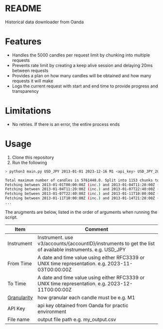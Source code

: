 # README

Historical data downloader from Oanda

# Features

- Handles the 5000 candles per request limit by chunking into multiple requests
- Prevents rate limit by creating a keep alive session and delaying 20ms between requests
- Provides a plan on how many candles will be obtained and how many requests it will make
- Logs the current request with start and end time to provide progress and transparency

# Limitations

- No retries. If there is an error, the entire process ends

# Usage

1. Clone this repository
2. Run the following

```sh
> python3 main.py USD_JPY 2013-01-01 2023-12-16 M1 <api_key> USD_JPY_20130101_20231216.csv

Total maximum number of candles is 5761440.0. Split into 1153 chunks to workaround the limit=5000 per request
Fetching between 2013-01-01T00:00:00Z (inc.) and 2013-01-04T11:20:00Z (exc.)
Fetching between 2013-01-04T11:20:00Z (inc.) and 2013-01-07T22:40:00Z (exc.)
Fetching between 2013-01-07T22:40:00Z (inc.) and 2013-01-11T10:00:00Z (exc.)
Fetching between 2013-01-11T10:00:00Z (inc.) and 2013-01-14T21:20:00Z (exc.)
...
```

The arugments are below, listed in the order of arguments when running the script.

| Item | Comment |
|--|--|
| Instrument | Instrument. use v3/accounts/{accountID}/instruments to get the list of available instruments. e.g. USD_JPY |
| From Time | A date and time value using either RFC3339 or UNIX time representation. e.g. 2023-11-03T00:00:00Z |
| To Time | A date and time value using either RFC3339 or UNIX time representation. e.g. 2023-12-11T00:00:00Z |
| [Granularity][1] | how granular each candle must be e.g. M1
| API Key | api key obtained from Oanda for practic environment |
| File name | output file path e.g. my_output.csv



[1]: https://developer.oanda.com/rest-live-v20/instrument-df/#CandlestickGranularity
